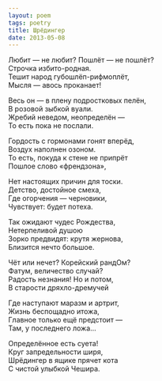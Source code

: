 ```yaml
---
layout: poem
tags: poetry
title: Шрёдингер
date: 2013-05-08
---
```


Любит — не любит? Пошлёт — не пошлёт?<br>
Строчка избито-родная.<br>
Тешит народ губошлёп-рифмоплёт,<br>
Мысля — авось проканает!<br>

Весь он — в плену подростковых пелён,<br>
В розовой зыбкой вуали.<br>
Жребий неведом, неопределён —<br>
То есть пока не послали.<br>

Гордость с гормонами гонят вперёд,<br>
Воздух наполнен озоном.<br>
То есть, покуда к стене не припрёт<br>
Пошлое слово «френдзона»,<br>

Нет настоящих причин для тоски.<br>
Детство, достойное смеха,<br>
Где огорчения — черновики,<br>
Чувствует: будет потеха.<br>

Так ожидают чудес Рождества,<br>
Нетерпеливой душою<br>
Зорко предвидят: крутя жернова,<br>
Близится нечто большое.<br>

Чёт или нечет? Корейский рандОм?<br>
Фатум, величество случай?<br>
Радость незнания! Но и потом,<br>
В старости дряхло-дремучей<br>

Где наступают маразм и артрит,<br>
Жизнь беспощадно итожа,<br>
Главное только ещё предстоит —<br>
Там, у последнего ложа...<br>

Определённое есть суета!<br>
Круг запредельности ширя,<br>
Шрёдингер в ящике прячет кота<br>
С чистой улыбкой Чешира.
